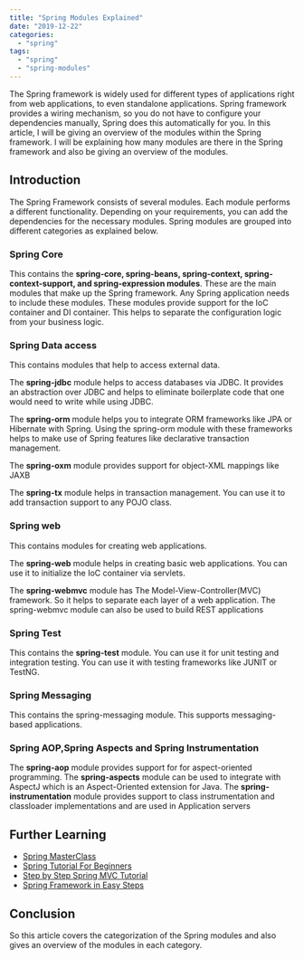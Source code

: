 ```yaml
---
title: "Spring Modules Explained"
date: "2019-12-22"
categories: 
  - "spring"
tags: 
  - "spring"
  - "spring-modules"
---
```


The Spring framework is widely used for different types of applications right from web applications, to even standalone applications. Spring framework provides a wiring mechanism, so you do not have to configure your dependencies manually, Spring does this automatically for you. In this article, I will be giving an overview of the modules within the Spring framework. I will be explaining how many modules are there in the Spring framework and also be giving an overview of the modules.

## Introduction

The Spring Framework consists of several modules. Each module performs a different functionality. Depending on your requirements, you can add the dependencies for the necessary modules. Spring modules are grouped into different categories as explained below.

### Spring Core

This contains the **spring-core, spring-beans, spring-context, spring-context-support, and spring-expression modules**. These are the main modules that make up the Spring framework. Any Spring application needs to include these modules. These modules provide support for the IoC container and DI container. This helps to separate the configuration logic from your business logic.

### Spring Data access

This contains modules that help to access external data.

The **spring-jdbc** module helps to access databases via JDBC. It provides an abstraction over JDBC and helps to eliminate boilerplate code that one would need to write while using JDBC.

The **spring-orm** module helps you to integrate ORM frameworks like JPA or Hibernate with Spring. Using the spring-orm module with these frameworks helps to make use of Spring features like declarative transaction management.

The **spring-oxm** module provides support for object-XML mappings like JAXB

The **spring-tx** module helps in transaction management. You can use it to add transaction support to any POJO class.

### Spring web

This contains modules for creating web applications.

The **spring-web** module helps in creating basic web applications. You can use it to initialize the IoC container via servlets.

The **spring-webmvc** module has The Model-View-Controller(MVC) framework. So it helps to separate each layer of a web application. The spring-webmvc module can also be used to build REST applications

### Spring Test

This contains the **spring-test** module. You can use it for unit testing and integration testing. You can use it with testing frameworks like JUNIT or TestNG.

### Spring Messaging

This contains the spring-messaging module. This supports messaging-based applications.

### Spring AOP,Spring Aspects and Spring Instrumentation

The **spring-aop** module provides support for for aspect-oriented programming. The **spring-aspects** module can be used to integrate with AspectJ which is an Aspect-Oriented extension for Java. The **spring-instrumentation** module provides support to class instrumentation and classloader implementations and are used in Application servers

## Further Learning

- [Spring MasterClass](https://click.linksynergy.com/deeplink?id=MnzIZAZNE5Y&mid=39197&murl=https%3A%2F%2Fwww.udemy.com%2Fcourse%2Fjava-spring-framework-masterclass%2F) 
- [Spring Tutorial For Beginners](https://click.linksynergy.com/deeplink?id=MnzIZAZNE5Y&mid=39197&murl=https%3A%2F%2Fwww.udemy.com%2Fcourse%2Fspring-tutorial-for-beginners%2F) 
- [Step by Step Spring MVC Tutorial](https://click.linksynergy.com/deeplink?id=MnzIZAZNE5Y&mid=39197&murl=https%3A%2F%2Fwww.udemy.com%2Fcourse%2Fspring-mvc-tutorial-for-beginners-step-by-step%2F) 
- [Spring Framework in Easy Steps](https://click.linksynergy.com/deeplink?id=MnzIZAZNE5Y&mid=39197&murl=https%3A%2F%2Fwww.udemy.com%2Fcourse%2Fspringframeworkineasysteps%2F)

## Conclusion

So this article covers the categorization of the Spring modules and also gives an overview of the modules in each category.

